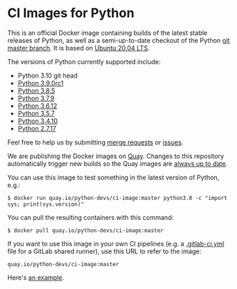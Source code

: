 # CI Images for Python

This is an official Docker image containing builds of the latest stable
releases of Python, as well as a semi-up-to-date checkout of the Python
[git master branch](https://github.com/python/cpython).  It is based on
[Ubuntu 20.04 LTS](http://releases.ubuntu.com/20.04/).

The versions of Python currently supported include:

* Python 3.10 git head
* [Python 3.9.0rc1](https://www.python.org/downloads/release/python-390rc1/)
* [Python 3.8.5](https://www.python.org/downloads/release/python-385/)
* [Python 3.7.9](https://www.python.org/downloads/release/python-379/)
* [Python 3.6.12](https://www.python.org/downloads/release/python-3612/)
* [Python 3.5.7](https://www.python.org/downloads/release/python-357/)
* [Python 3.4.10](https://www.python.org/downloads/release/python-3410/)
* [Python 2.7.17](https://www.python.org/downloads/release/python-2717/)

Feel free to help us by submitting [merge
requests](https://gitlab.com/python-devs/ci-images/merge_requests) or
[issues](https://gitlab.com/python-devs/ci-images/issues).

We are publishing the Docker images on [Quay](https://quay.io). Changes to
this repository automatically trigger new builds so the Quay images are [always
up to date](https://quay.io/repository/python-devs/ci-image?tab=info).

You can use this image to test something in the latest version of Python,
e.g.:

```
$ docker run quay.io/python-devs/ci-image:master python3.8 -c "import sys; print(sys.version)"
```

You can pull the resulting containers with this command:

```
$ docker pull quay.io/python-devs/ci-image:master
```

If you want to use this image in your own CI pipelines (e.g. a
[.gitlab-ci.yml](https://gitlab.com/help/ci/yaml/README.md) file for a GitLab
shared runner), use this URL to refer to the image:

```
quay.io/python-devs/ci-image:master
```

Here's [an example](https://gitlab.com/python-devs/importlib_resources/blob/master/.gitlab-ci.yml).
